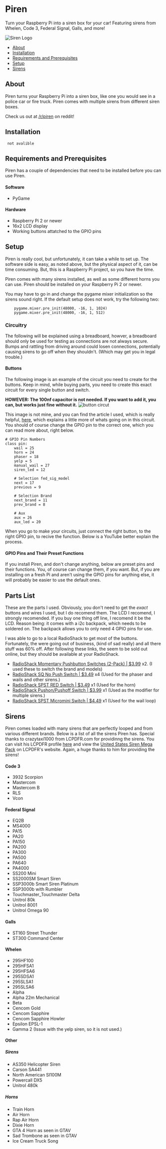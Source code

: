 # Piren
Turn your Raspberry Pi into a siren box for your car! Featuring sirens from Whelen, Code 3, Federal Signal, Galls, and more!

![Siren Logo](https://i.imgur.com/m5sKdwH.png)


- [About](#about)
- [Installation](#installation)
- [Requirements and Prerequisites](#requirements-and-prerequisites)
- [Setup](#setup)
- [Sirens](#sirens)


## About

Piren turns your Raspberry Pi into a siren box, like one you would see in a police car or fire truck. Piren comes with multiple sirens from different siren boxes.

Check us out at [/r/piren](http://www.reddit.com/piren) on reddit!


## Installation

``` not avalible```

## Requirements and Prerequisites

Piren has a couple of dependencies that need to be installed before you can use Piren.

#### Software
* PyGame

#### Hardware

* Raspberry Pi 2 or newer
* 16x2 LCD display
* Working buttons attatched to the GPIO pins

## Setup

Piren is really cool, but unfortunately, it can take a while to set up. The software side is easy, as noted above, but the physical aspect of it, can be time consuming. But, this is a Raspberry Pi project, so you have the time.

Piren comes with many sirens installed, as well as some different horns you can use. Piren should be installed on your Raspberry Pi 2 or newer.

You may have to go in and change the pygame mixer initialization so the sirens sound right. If the default setup does not work, try the following two:
```
    pygame.mixer.pre_init(48000, -16, 1, 1024)
    pygame.mixer.pre_init(48000, -16, 1, 512)
```

### Circuitry
The following will be explained using a breadboard, howver, a breadboard should only be used for testing as connections are not always secure. Bumps and rattling from driving around could losen connections, potentially causing sirens to go off when they shouldn't. (Which may get you in legal trouble.)

#### Buttons

The following image is an example of the circuit you need to create for the buttons. Keep in mind, while buying parts, you need to create this exact circuit for every single button and switch.


**HOWEVER: The 100nf capacitor is not needed. If you want to add it, you can, but works just fine without it.**
![button circut](http://raspi.tv/wp-content/uploads/2014/07/both700.png)

This image is not mine, and you can find the article I used, which is really helpful, [here](http://raspi.tv/2014/rpi-gpio-update-and-detecting-both-rising-and-falling-edges), which explains a little more of whats going on in this circuit. You should of course change the GPIO pin to the correct one, which you can read more about, right below.

```
# GPIO Pin Numbers
class pin:
    wail = 25
    horn = 24
    phaser = 18
    yelp = 5
    manual_wail = 27
    siren_led = 12

    # Selection fed_sig_model
    next = 17
    previous = 9

    # Selection Brand
    next_brand = 11
    prev_brand = 8

    # Aux
    aux = 26
    aux_led = 20

```

When you go to make your circuits, just connect the right button, to the right GPIO pin, to recive the function. Below is a YouTube better explain the process.

#### GPIO Pins and Their Preset Functions
If you install Piren, and don't change anything, below are preset pins and their functions. You, of course can change them, if you want. But, if you are installing on a fresh Pi and aren't using the GPIO pins for anything else, it will probably be easier to use the default ones.

## Parts List

These are the parts I used. Obviously, you don't need to get the *exact* buttons and wires I used, but I do recomend them. The LCD I recomend, I strongly recomended. If you buy one thing off line, I recomend it be the LCD. Reason being: it comes with a i2c backpack, which needs to be soldered on. The backpack allows you to only need 4 GPIO pins for use.

I was able to go to a local RadioShack to get most of the buttons. Fortunately, the were going out of business, (kind of sad really) and all there stuff was 60% off. After following these links, the seem to be sold out online, but they should be available at your RadioShack.

- [RadioShack Momentary Pushbutton Switches (2-Pack) | $3.99](https://www.radioshack.com/collections/switches/products/pk2-spst-push-sw) x2. (I used these to switch the brand and models)
- [RadioShack SQ No Push Switch | $3.49](https://www.radioshack.com/collections/switches/products/sq-no-push-switch) x4 (Used for the phaser and wails and other sirens.)
- [RadioShack SPST RED Switch | $3.49](https://www.radioshack.com/collections/switches/products/spst-red-switch) x1 (Used for the horn)
- [RadioShack Pushon/Pushoff Switch | $3.99](https://www.radioshack.com/collections/switches/products/pushon-pushoff-sw) x1 (Used as the modifier for multiple sirens.)
- [RadioShack SPST Micromini Switch | $4.49](https://www.radioshack.com/collections/switches/products/spst-micromini-sw) x1 (Used for the wail loop)

## Sirens

Piren comes loaded with many sirens that are perfectly looped and from various different brands. Below is a list of all the sirens Piren has. Special thanks to crazytaxi1000 from LCPDFR.com for providinng the sirens. You can visit his LCPDFR profile [here](http://www.lcpdfr.com/profile/167825-crazytaxi1000/) and view the [United States Siren Mega Pack](http://www.lcpdfr.com/files/file/13561-united-states-siren-mega-pack-for-sirenmastery-54-siren-models/?&tab=comments#comment-123187) on LCPDFR's website. Again, a huge thanks to him for providing the sirens!

#### Code 3
- 3932 Scorpion
- Mastercom
- Mastercom B
- RLS
- Vcon

#### Federal Signal
- EQ2B
- MS4000
- PA15
- PA20
- PA150 
- PA200
- PA300
- PA500
- PA640
- PA4000
- SS200 Mini
- SS2000SM Smart Siren
- SSP3000b Smart Siren Platinum
- SSP3000b with Rumbler
- Touchmaster_Touchmaster Delta
- Unitrol 80k
- Unitrol 8001
- Unitrol Omega 90

#### Galls
- ST160 Street Thunder
- ST300 Command Center

#### Whelen
- 295HF100
- 295HFSA1
- 295HFSA6
- 295SDSA1
- 295SLSA1
- 295SLSA6
- Alpha
- Alpha 22m Mechanical
- Beta
- Cencom Gold
- Cencom Sapphire
- Cencom Sapphire Howler
- Epsilon EPSL-1
- Gamma 2 (Issue with the yelp siren, so it is not used.)

#### Other

##### Sirens
- AS350 Helicopter Siren
- Carson SA441
- North American SI100M
- Powercall DX5
- Unitrol 480k

##### Horns
- Train Horn
- Air Horn
- Rap Air Horn
- Dixie Horn
- GTA 4 Horn as seen in GTAV
- Sad Trombone as seen in GTAV
- Ice Cream Truck Song

